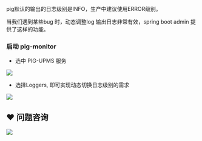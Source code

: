 pig默认的输出的日志级别是INFO，生产中建议使用ERROR级别。

当我们遇到某些bug 时，动态调整log 输出日志非常有效，spring boot admin 提供了这样的功能。



### 启动 pig-monitor


+ 选中 PIG-UPMS 服务



![](https://cdn.nlark.com/yuque/0/2020/png/283679/1599314988462-93e37aa0-35c9-4930-b1a7-cb7151780b97.png)



+ 选择Loggers, 即可实现动态切换日志级别的需求



![](https://gitee.com/pig4cloud/oss/raw/master/2020-9/20200901153228.png)

## ❤  问题咨询
![](https://cdn.nlark.com/yuque/0/2022/gif/283679/1662563973685-c22e9831-db66-42b5-973f-886d25d1e0e7.gif)

